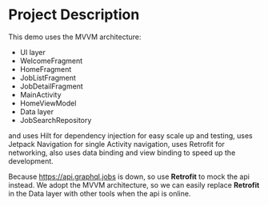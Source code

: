 # Project Description

This demo uses the MVVM architecture:
*   UI layer
  * WelcomeFragment
  * HomeFragment
  * JobListFragment
  * JobDetailFragment
  * MainActivity
  * HomeViewModel
*   Data layer
  * JobSearchRepository

and uses Hilt for dependency injection for easy scale up and testing,
uses Jetpack Navigation for single Activity navigation,
uses Retrofit for networking,
also uses data binding and view binding to speed up the development.

Because https://api.graphql.jobs is down, so use **Retrofit** to mock the api instead. We adopt the MVVM architecture,
so we can easily replace **Retrofit** in the Data layer with other tools when the api is online.
